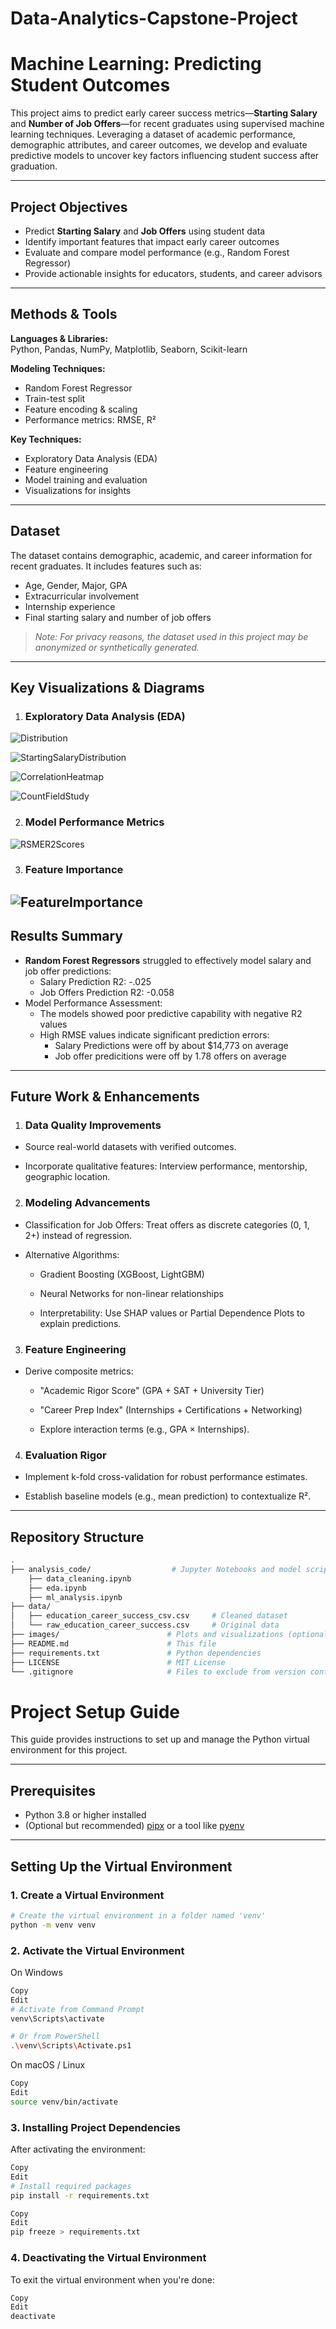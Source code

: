 # Data-Analytics-Capstone-Project
# Machine Learning: Predicting Student Outcomes

This project aims to predict early career success metrics—**Starting Salary** and **Number of Job Offers**—for recent graduates using supervised machine learning techniques. Leveraging a dataset of academic performance, demographic attributes, and career outcomes, we develop and evaluate predictive models to uncover key factors influencing student success after graduation.

---

## Project Objectives

- Predict **Starting Salary** and **Job Offers** using student data  
- Identify important features that impact early career outcomes  
- Evaluate and compare model performance (e.g., Random Forest Regressor)  
- Provide actionable insights for educators, students, and career advisors  

---

## Methods & Tools

**Languages & Libraries:**  
Python, Pandas, NumPy, Matplotlib, Seaborn, Scikit-learn

**Modeling Techniques:**  
- Random Forest Regressor  
- Train-test split  
- Feature encoding & scaling  
- Performance metrics: RMSE, R²

**Key Techniques:**  
- Exploratory Data Analysis (EDA)  
- Feature engineering  
- Model training and evaluation  
- Visualizations for insights

---

## Dataset

The dataset contains demographic, academic, and career information for recent graduates. It includes features such as:

- Age, Gender, Major, GPA  
- Extracurricular involvement  
- Internship experience  
- Final starting salary and number of job offers  

>  *Note: For privacy reasons, the dataset used in this project may be anonymized or synthetically generated.*


---

## Key Visualizations & Diagrams
1. ### Exploratory Data Analysis (EDA)  
![Distribution](screenshots/Distribution_Age_HSGPA.png)

![StartingSalaryDistribution](screenshots/Distribution_Starting_Salary.png)

![CorrelationHeatmap](screenshots/Correlation_Heatmap.png)

![CountFieldStudy](screenshots/Count_FoS_CJL.png)

2. ### Model Performance Metrics  
![RSMER2Scores](screenshots/RSME_R2_Scores.png)

3. ### Feature Importance
![FeatureImportance](screenshots/Feature_Importances.png)
---

## Results Summary

- **Random Forest Regressors** struggled to effectively model salary and job offer predictions:
  - Salary Prediction R2: -.025 
  - Job Offers Prediction R2: -0.058
- Model Performance Assessment:
  - The models showed poor predictive capability with negative R2 values
  - High RMSE values indicate significant prediction errors:
    - Salary Predictions were off by about $14,773 on average
    - Job offer predicitions were off by 1.78 offers on average

---

## Future Work & Enhancements
1. ### Data Quality Improvements
- Source real-world datasets with verified outcomes.

- Incorporate qualitative features: Interview performance, mentorship, geographic location.

2. ### Modeling Advancements
- Classification for Job Offers: Treat offers as discrete categories (0, 1, 2+) instead of regression.

- Alternative Algorithms:

  - Gradient Boosting (XGBoost, LightGBM)

  - Neural Networks for non-linear relationships

  - Interpretability: Use SHAP values or Partial Dependence Plots to explain predictions.

3. ### Feature Engineering
- Derive composite metrics:

  - "Academic Rigor Score" (GPA + SAT + University Tier)

  - "Career Prep Index" (Internships + Certifications + Networking)

  - Explore interaction terms (e.g., GPA × Internships).

4. ### Evaluation Rigor
- Implement k-fold cross-validation for robust performance estimates.

- Establish baseline models (e.g., mean prediction) to contextualize R².



---
## Repository Structure

```bash
.
├── analysis_code/                  # Jupyter Notebooks and model scripts
    ├── data_cleaning.ipynb
    ├── eda.ipynb
    ├── ml_analysis.ipynb
├── data/
│   ├── education_career_success_csv.csv     # Cleaned dataset
│   └── raw_education_career_success.csv     # Original data
├── images/                        # Plots and visualizations (optional)
├── README.md                      # This file
├── requirements.txt               # Python dependencies
├── LICENSE                        # MIT License
└── .gitignore                     # Files to exclude from version control
```

# Project Setup Guide

This guide provides instructions to set up and manage the Python virtual environment for this project.

---

## Prerequisites

- Python 3.8 or higher installed  
- (Optional but recommended) [pipx](https://pypa.github.io/pipx/) or a tool like [pyenv](https://github.com/pyenv/pyenv)

---

## Setting Up the Virtual Environment

### 1. Create a Virtual Environment

```bash
# Create the virtual environment in a folder named 'venv'
python -m venv venv
```

### 2. Activate the Virtual Environment
On Windows
``` bash
Copy
Edit
# Activate from Command Prompt
venv\Scripts\activate

# Or from PowerShell
.\venv\Scripts\Activate.ps1
```
On macOS / Linux
``` bash
Copy
Edit
source venv/bin/activate
```
### 3. Installing Project Dependencies
After activating the environment:

``` bash
Copy
Edit
# Install required packages
pip install -r requirements.txt
```
```bash
Copy
Edit
pip freeze > requirements.txt
```
### 4. Deactivating the Virtual Environment
To exit the virtual environment when you're done:

```bash
Copy
Edit
deactivate
```